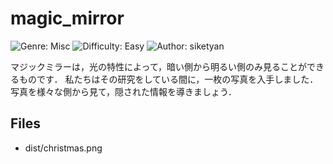 # magic_mirror
![Genre: Misc](https://img.shields.io/badge/genre-Misc-brightgreen?style=for-the-badge)
![Difficulty: Easy](https://img.shields.io/badge/difficulty-Easy-blue?style=for-the-badge)
![Author: siketyan](https://img.shields.io/badge/author-siketyan-lightgrey?style=for-the-badge)

マジックミラーは，光の特性によって，暗い側から明るい側のみ見ることができるものです．
私たちはその研究をしている間に，一枚の写真を入手しました．
写真を様々な側から見て，隠された情報を導きましょう．

## Files
- dist/christmas.png
